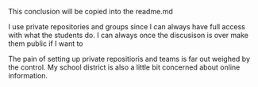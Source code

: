 

This conclusion will be copied into the readme.md

I use private repositories and groups since I can always have full access with what the students do. I can always once the discusison is over make them public if I want to 

The pain of setting up private repositioris and teams is far out weighed by the control. My school district is also a little bit concerned about online information.

